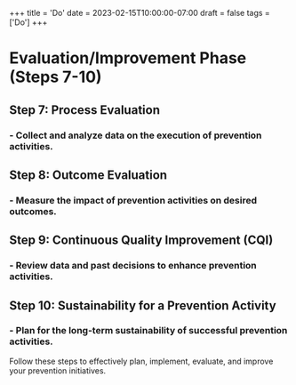 +++
title = 'Do'
date = 2023-02-15T10:00:00-07:00
draft = false
tags = ['Do']
+++

# Evaluation/Improvement Phase (Steps 7-10)

## Step 7: Process Evaluation
### - Collect and analyze data on the execution of prevention activities.

## Step 8: Outcome Evaluation
### - Measure the impact of prevention activities on desired outcomes.

## Step 9: Continuous Quality Improvement (CQI)
### - Review data and past decisions to enhance prevention activities.

## Step 10: Sustainability for a Prevention Activity
### - Plan for the long-term sustainability of successful prevention activities.

Follow these steps to effectively plan, implement, evaluate, and improve your prevention initiatives.